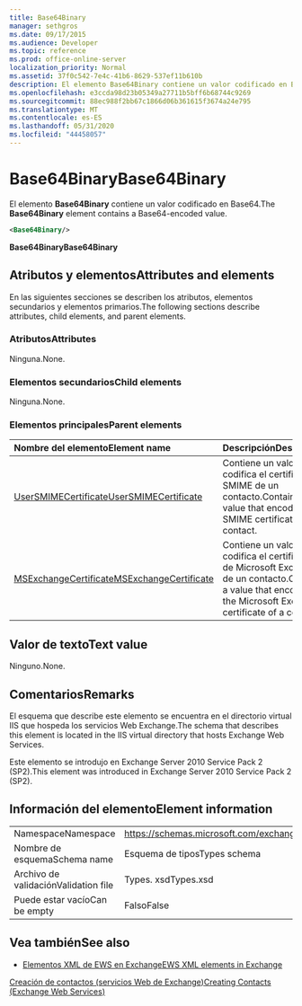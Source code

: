 ```yaml
---
title: Base64Binary
manager: sethgros
ms.date: 09/17/2015
ms.audience: Developer
ms.topic: reference
ms.prod: office-online-server
localization_priority: Normal
ms.assetid: 37f0c542-7e4c-41b6-8629-537ef11b610b
description: El elemento Base64Binary contiene un valor codificado en Base64.
ms.openlocfilehash: e3ccda98d23b05349a27711b5bff6b68744c9269
ms.sourcegitcommit: 88ec988f2bb67c1866d06b361615f3674a24e795
ms.translationtype: MT
ms.contentlocale: es-ES
ms.lasthandoff: 05/31/2020
ms.locfileid: "44458057"
---
```

# <a name="base64binary"></a><span data-ttu-id="61b46-103">Base64Binary</span><span class="sxs-lookup"><span data-stu-id="61b46-103">Base64Binary</span></span>

<span data-ttu-id="61b46-104">El elemento **Base64Binary** contiene un valor codificado en Base64.</span><span class="sxs-lookup"><span data-stu-id="61b46-104">The **Base64Binary** element contains a Base64-encoded value.</span></span> 
  
```XML
<Base64Binary/>
```

 <span data-ttu-id="61b46-105">**Base64Binary**</span><span class="sxs-lookup"><span data-stu-id="61b46-105">**Base64Binary**</span></span>
## <a name="attributes-and-elements"></a><span data-ttu-id="61b46-106">Atributos y elementos</span><span class="sxs-lookup"><span data-stu-id="61b46-106">Attributes and elements</span></span>

<span data-ttu-id="61b46-107">En las siguientes secciones se describen los atributos, elementos secundarios y elementos primarios.</span><span class="sxs-lookup"><span data-stu-id="61b46-107">The following sections describe attributes, child elements, and parent elements.</span></span>
  
### <a name="attributes"></a><span data-ttu-id="61b46-108">Atributos</span><span class="sxs-lookup"><span data-stu-id="61b46-108">Attributes</span></span>

<span data-ttu-id="61b46-109">Ninguna.</span><span class="sxs-lookup"><span data-stu-id="61b46-109">None.</span></span>
  
### <a name="child-elements"></a><span data-ttu-id="61b46-110">Elementos secundarios</span><span class="sxs-lookup"><span data-stu-id="61b46-110">Child elements</span></span>

<span data-ttu-id="61b46-111">Ninguna.</span><span class="sxs-lookup"><span data-stu-id="61b46-111">None.</span></span>
  
### <a name="parent-elements"></a><span data-ttu-id="61b46-112">Elementos principales</span><span class="sxs-lookup"><span data-stu-id="61b46-112">Parent elements</span></span>

|<span data-ttu-id="61b46-113">**Nombre del elemento**</span><span class="sxs-lookup"><span data-stu-id="61b46-113">**Element name**</span></span>|<span data-ttu-id="61b46-114">**Descripción**</span><span class="sxs-lookup"><span data-stu-id="61b46-114">**Description**</span></span>|
|:-----|:-----|
|[<span data-ttu-id="61b46-115">UserSMIMECertificate</span><span class="sxs-lookup"><span data-stu-id="61b46-115">UserSMIMECertificate</span></span>](usersmimecertificate.md) <br/> |<span data-ttu-id="61b46-116">Contiene un valor que codifica el certificado SMIME de un contacto.</span><span class="sxs-lookup"><span data-stu-id="61b46-116">Contains a value that encodes the SMIME certificate of a contact.</span></span>  <br/> |
|[<span data-ttu-id="61b46-117">MSExchangeCertificate</span><span class="sxs-lookup"><span data-stu-id="61b46-117">MSExchangeCertificate</span></span>](msexchangecertificate.md) <br/> |<span data-ttu-id="61b46-118">Contiene un valor que codifica el certificado de Microsoft Exchange de un contacto.</span><span class="sxs-lookup"><span data-stu-id="61b46-118">Contains a value that encodes the Microsoft Exchange certificate of a contact.</span></span>  <br/> |
   
## <a name="text-value"></a><span data-ttu-id="61b46-119">Valor de texto</span><span class="sxs-lookup"><span data-stu-id="61b46-119">Text value</span></span>

<span data-ttu-id="61b46-120">Ninguno.</span><span class="sxs-lookup"><span data-stu-id="61b46-120">None.</span></span>
  
## <a name="remarks"></a><span data-ttu-id="61b46-121">Comentarios</span><span class="sxs-lookup"><span data-stu-id="61b46-121">Remarks</span></span>

<span data-ttu-id="61b46-122">El esquema que describe este elemento se encuentra en el directorio virtual IIS que hospeda los servicios Web Exchange.</span><span class="sxs-lookup"><span data-stu-id="61b46-122">The schema that describes this element is located in the IIS virtual directory that hosts Exchange Web Services.</span></span>
  
<span data-ttu-id="61b46-123">Este elemento se introdujo en Exchange Server 2010 Service Pack 2 (SP2).</span><span class="sxs-lookup"><span data-stu-id="61b46-123">This element was introduced in Exchange Server 2010 Service Pack 2 (SP2).</span></span>
  
## <a name="element-information"></a><span data-ttu-id="61b46-124">Información del elemento</span><span class="sxs-lookup"><span data-stu-id="61b46-124">Element information</span></span>

|||
|:-----|:-----|
|<span data-ttu-id="61b46-125">Namespace</span><span class="sxs-lookup"><span data-stu-id="61b46-125">Namespace</span></span>  <br/> |https://schemas.microsoft.com/exchange/services/2006/types  <br/> |
|<span data-ttu-id="61b46-126">Nombre de esquema</span><span class="sxs-lookup"><span data-stu-id="61b46-126">Schema name</span></span>  <br/> |<span data-ttu-id="61b46-127">Esquema de tipos</span><span class="sxs-lookup"><span data-stu-id="61b46-127">Types schema</span></span>  <br/> |
|<span data-ttu-id="61b46-128">Archivo de validación</span><span class="sxs-lookup"><span data-stu-id="61b46-128">Validation file</span></span>  <br/> |<span data-ttu-id="61b46-129">Types. xsd</span><span class="sxs-lookup"><span data-stu-id="61b46-129">Types.xsd</span></span>  <br/> |
|<span data-ttu-id="61b46-130">Puede estar vacío</span><span class="sxs-lookup"><span data-stu-id="61b46-130">Can be empty</span></span>  <br/> |<span data-ttu-id="61b46-131">Falso</span><span class="sxs-lookup"><span data-stu-id="61b46-131">False</span></span>  <br/> |
   
## <a name="see-also"></a><span data-ttu-id="61b46-132">Vea también</span><span class="sxs-lookup"><span data-stu-id="61b46-132">See also</span></span>



- [<span data-ttu-id="61b46-133">Elementos XML de EWS en Exchange</span><span class="sxs-lookup"><span data-stu-id="61b46-133">EWS XML elements in Exchange</span></span>](ews-xml-elements-in-exchange.md)


[<span data-ttu-id="61b46-134">Creación de contactos (servicios Web de Exchange)</span><span class="sxs-lookup"><span data-stu-id="61b46-134">Creating Contacts (Exchange Web Services)</span></span>](https://msdn.microsoft.com/library/4845917e-70d1-481c-bbd7-011ec6571789%28Office.15%29.aspx)

